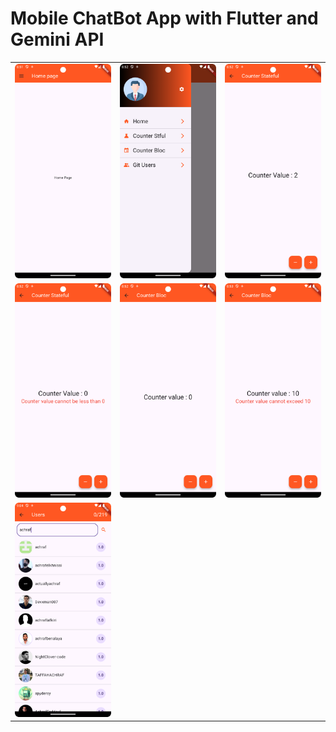 

<h1>Mobile ChatBot App with Flutter and Gemini API</h1>
<table>
    <tr>
        <td>
            <img src="screenshots/screen1.png">
        </td>
        <td>
            <img src="screenshots/screen2.png">
        </td>
        <td>
            <img src="screenshots/screen3.png">
        </td>
    </tr>
    <tr>
        <td>
            <img src="screenshots/screen4.png">
        </td>
        <td>
            <img src="screenshots/screen5.png">
        </td>
        <td>
            <img src="screenshots/screen6.png">
        </td>
    </tr>
    <tr>
        <td>
            <img src="screenshots/screen7.png">
        </td>
    </tr>
</table>



